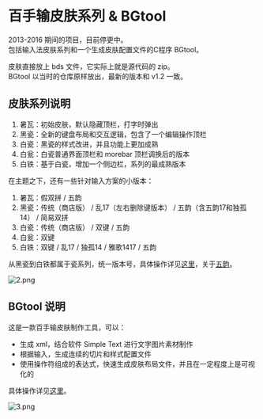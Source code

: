# 百手输皮肤系列 & BGtool

2013-2016 期间的项目，目前停更中。  
包括输入法皮肤系列和一个生成皮肤配置文件的C程序 BGtool。

皮肤直接放上 bds 文件，它实际上就是源代码的 zip。  
BGtool 以当时的仓库原样放出，最新的版本和 v1.2 一致。

## 皮肤系列说明

1. 暑瓦：初始皮肤，默认隐藏顶栏，打字时弹出
2. 黑瓷：全新的键盘布局和交互逻辑，包含了一个编辑操作顶栏
3. 白瓷：黑瓷的样式改进，并且功能上更加成熟
4. 白瓮：白瓷普通界面顶栏和 morebar 顶栏调换后的版本
5. 白铁：基于白瓷，增加一个侧边栏，系列的最成熟版本

在主题之下，还有一些针对输入方案的小版本：

1. 暑瓦：假双拼 / 五韵
2. 黑瓷：传统（商店版） / 乱17（左右删除键版本） / 五韵（含五韵17和独孤14） / 简易双拼
3. 白瓷：传统（商店版） / 双键 / 五韵
4. 白瓮：双键
5. 白铁：双键 / 乱17 / 独孤14 / 雅歌1417 / 五韵

从黑瓷到白铁都属于瓷系列，统一版本号，具体操作详见[这里](https://gearkey.vvnote.org/index.php/post-18.html)，关于[五韵](https://gearkey.vvnote.org/index.php/post-21.html)。

![2.png](https://s2.loli.net/2022/03/05/JRoXkPE1t7TQulz.png)

## BGtool 说明

这是一款百手输皮肤制作工具，可以：

+ 生成 xml，结合软件 Simple Text 进行文字图片素材制作
+ 根据输入，生成连续的切片和样式配置文件
+ 使用操作符组成的表达式，快速生成皮肤布局文件，并且在一定程度上是可视化的

具体操作详见[这里](https://gearkey.vvnote.org/index.php/post-17.html)。

![3.png](https://s2.loli.net/2022/03/05/Qih3sR8T7XKwjcL.png)
